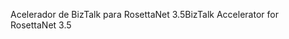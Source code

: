 <span data-ttu-id="cee37-101">Acelerador de BizTalk para RosettaNet 3.5</span><span class="sxs-lookup"><span data-stu-id="cee37-101">BizTalk Accelerator for RosettaNet 3.5</span></span>